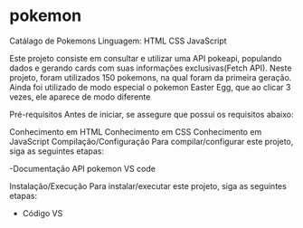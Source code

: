 # pokemon
Catálago de Pokemons
Linguagem: 
HTML 
CSS 
JavaScript

 Este projeto consiste em consultar e utilizar uma API pokeapi, populando dados e gerando cards com suas informações exclusivas(Fetch API). Neste projeto, foram utilizados 150 pokemons, na qual foram da primeira geração. Ainda foi utilizado de modo especial o pokemon Easter Egg, que ao clicar 3 vezes, ele aparece de modo diferente

Pré-requisitos
Antes de iniciar, se assegure que possui os requisitos abaixo:

Conhecimento em HTML
Conhecimento em CSS
Conhecimento em JavaScript
Compilação/Configuração
Para compilar/configurar este projeto, siga as seguintes etapas:

-Documentação API pokemon VS code

Instalação/Execução
Para instalar/executar este projeto, siga as seguintes etapas:

- Código VS
